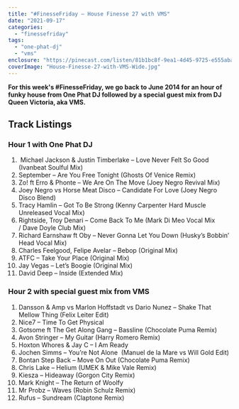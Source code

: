 ```yaml
---
title: "#FinesseFriday – House Finesse 27 with VMS"
date: "2021-09-17"
categories: 
  - "finessefriday"
tags: 
  - "one-phat-dj"
  - "vms"
enclosure: "https://pinecast.com/listen/81b1bc8f-9ea1-4d45-9725-e555abad8d03.mp3 172826417 audio/mpeg "
coverImage: "House-Finesse-27-with-VMS-Wide.jpg"
---
```


**For this week's #FinesseFriday, we go back to June 2014 for an hour of funky house from One Phat DJ followed by a special guest mix from DJ Queen Victoria, aka VMS.**

## Track Listings

### Hour 1 with One Phat DJ

1.  Michael Jackson & Justin Timberlake – Love Never Felt So Good (Ivanbeat Soulful Mix)
2. September – Are You Free Tonight (Ghosts Of Venice Remix)
3. Zo! ft Erro & Phonte – We Are On The Move (Joey Negro Revival Mix)
4. Joey Negro vs Horse Meat Disco – Candidate For Love (Joey Negro Disco Blend)
5. Tracy Hamlin – Got To Be Strong (Kenny Carpenter Hard Muscle Unreleased Vocal Mix)
6. Rightside, Troy Denari – Come Back To Me (Mark Di Meo Vocal Mix / Dave Doyle Club Mix)
7. Richard Earnshaw ft Oby – Never Gonna Let You Down (Husky’s Bobbin’ Head Vocal Mix)
8. Charles Feelgood, Felipe Avelar – Bebop (Original Mix)
9. ATFC – Take Your Place (Original Mix)
10. Jay Vegas – Let’s Boogie (Original Mix)
11. David Deep – Inside (Extended Mix)

### Hour 2 with special guest mix from VMS

1. Dansson & Amp vs Marlon Hoffstadt vs Dario Nunez – Shake That Mellow Thing (Felix Leiter Edit)
2. Nice7 – Time To Get Physical
3. Gotsome ft The Get Along Gang – Bassline (Chocolate Puma Remix)
4. Avon Stringer – My Guitar (Harry Romero Remix)
5. Hoxton Whores & Jay C – I Am Ready
6. Jochen Simms – You’re Not Alone  (Manuel de la Mare vs Will Gold Edit)
7. Bontan Step Back – Move On Out (Chocolate Puma Remix)
8. Chris Lake – Helium (UMEK & Mike Vale Remix)
9. Kiesza – Hideaway (Gorgon City Remix)
10. Mark Knight – The Return of Woolfy
11. Mr Probz – Waves (Robin Schulz Remix)
12. Rufus – Sundream (Claptone Remix)
